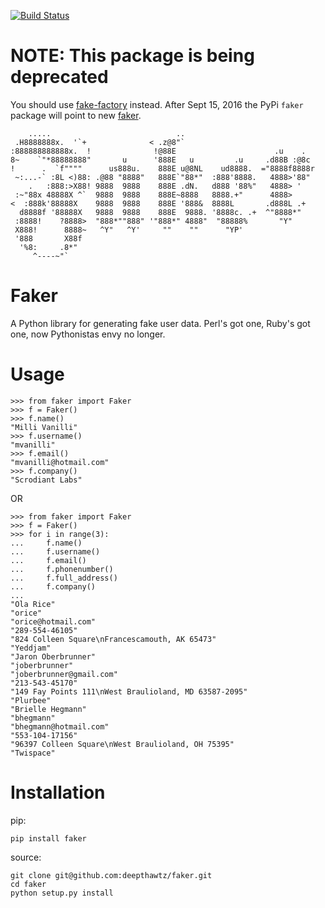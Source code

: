 [![Build Status](https://travis-ci.org/deepthawtz/faker.png?branch=master)](https://travis-ci.org/deepthawtz/faker)

NOTE: This package is being deprecated
======================================

You should use [fake-factory](https://pypi.python.org/pypi/fake-factory)
instead. After Sept 15, 2016 the PyPi `faker` package will point to new
[faker](https://github.com/joke2k/faker).



        .....                            ..
     .H8888888x.  '`+              < .z@8"`
    :888888888888x.  !              !@88E                      .u    .
    8~    `"*88888888"       u      '888E   u         .u     .d88B :@8c
    !      .  `f""""      us888u.    888E u@8NL    ud8888.  ="8888f8888r
     ~:...-` :8L <)88: .@88 "8888"   888E`"88*"  :888'8888.   4888>'88"
        .   :888:>X88! 9888  9888    888E .dN.   d888 '88%"   4888> '
     :~"88x 48888X ^`  9888  9888    888E~8888   8888.+"      4888>
    <  :888k'88888X    9888  9888    888E '888&  8888L       .d888L .+
      d8888f '88888X   9888  9888    888E  9888. '8888c. .+  ^"8888*"
     :8888!    ?8888>  "888*""888" '"888*" 4888"  "88888%       "Y"
     X888!      8888~   ^Y"   ^Y'     ""    ""      "YP'
     '888       X88f
      '%8:     .8*"
         ^----~"`

Faker
=====

A Python library for generating fake user data.
Perl's got one, Ruby's got one, now Pythonistas envy no longer.

Usage
=====

    >>> from faker import Faker
    >>> f = Faker()
    >>> f.name()
    "Milli Vanilli"
    >>> f.username()
    "mvanilli"
    >>> f.email()
    "mvanilli@hotmail.com"
    >>> f.company()
    "Scrodiant Labs"

OR

    >>> from faker import Faker
    >>> f = Faker()
    >>> for i in range(3):
    ...     f.name()
    ...     f.username()
    ...     f.email()
    ...     f.phonenumber()
    ...     f.full_address()
    ...     f.company()
    ...
    "Ola Rice"
    "orice"
    "orice@hotmail.com"
    "289-554-46105"
    "824 Colleen Square\nFrancescamouth, AK 65473"
    "Yeddjam"
    "Jaron Oberbrunner"
    "joberbrunner"
    "joberbrunner@gmail.com"
    "213-543-45170"
    "149 Fay Points 111\nWest Braulioland, MD 63587-2095"
    "Plurbee"
    "Brielle Hegmann"
    "bhegmann"
    "bhegmann@hotmail.com"
    "553-104-17156"
    "96397 Colleen Square\nWest Braulioland, OH 75395"
    "Twispace"


Installation
============

pip:

    pip install faker

source:

    git clone git@github.com:deepthawtz/faker.git
    cd faker
    python setup.py install


